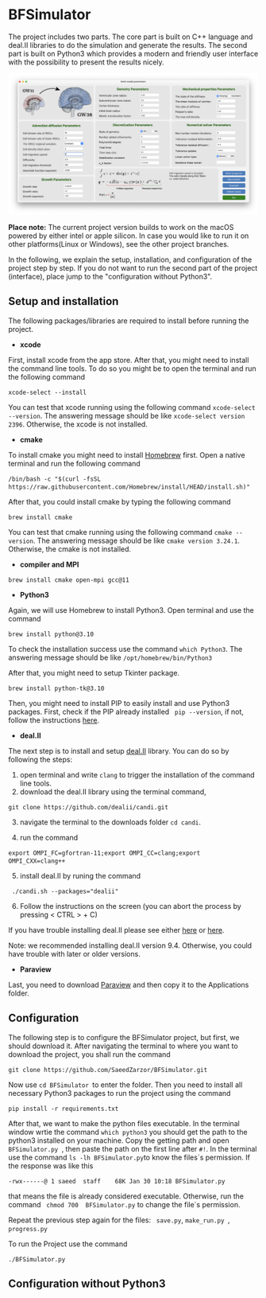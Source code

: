 # BFSimulator

The project includes two parts. The core part is built on C++ language and deal.II libraries to do the simulation and generate the results. The second part is built on Python3 which provides a modern and friendly user interface with the possibility to present the results nicely.

![Alt](/Images/example.png)

**Place note:** The current project version builds to work on the macOS powered by either intel or apple silicon. In case you would like to run it on other platforms(Linux or Windows), see the other project branches.

In the following, we explain the setup, installation, and configuration of the project step by step. If you do not want to run the second part of the project (interface), place jump to the "configuration without Python3".

## Setup and installation
The following packages/libraries are required to install before running the project.

* **xcode**

First, install xcode from the app store. After that, you might need to install the command line tools. To do so you might be to open the terminal and run the following command

```
xcode-select --install
```

You can test that xcode running using the following command ``` xcode-select --version ```. The answering message should be like ```xcode-select version 2396```. Otherwise, the xcode is not installed.

* **cmake**

To install cmake you might need to install [Homebrew](https://brew.sh/) first. Open a native terminal and run the following command 

````
/bin/bash -c "$(curl -fsSL https://raw.githubusercontent.com/Homebrew/install/HEAD/install.sh)"
````

After that, you could install cmake by typing the following command 
````
brew install cmake 
````

You can test that cmake running using the following command ``` cmake --version ```. The answering message should be like ```cmake version 3.24.1```. Otherwise, the cmake is not installed. 

* **compiler and MPI**

````
brew install cmake open-mpi gcc@11
````

* **Python3**

Again, we will use Homebrew to install Python3. Open terminal and use the command 

````
brew install python@3.10
````

To check the installation success use the command ```which Python3```. The answering message should be like ```/opt/homebrew/bin/Python3```

After that, you might need to setup Tkinter package.  

````
brew install python-tk@3.10
````

Then, you might need to install PIP to easily install and use Python3 packages. First, check if the PIP already installed ``` pip --version```, if not, follow the instructions [here](https://www.groovypost.com/howto/install-pip-on-a-mac/#:~:text=To%20install%20PIP%20using%20ensurepip,instructions%20to%20complete%20this%20process.).

* **deal.II**

The next step is to install and setup [deal.II](https://www.dealii.org/) library. You can do so by following the steps:

1. open terminal and write ```clang``` to trigger the installation of the command line tools. 
2. download the deal.II library using the terminal command,
````
git clone https://github.com/dealii/candi.git
````
3. navigate the terminal to the downloads folder ```cd candi```.

4. run the command
````
export OMPI_FC=gfortran-11;export OMPI_CC=clang;export OMPI_CXX=clang++
````
5. install deal.II by runing the command

````
 ./candi.sh --packages="dealii"
````
6. Follow the instructions on the screen (you can abort the process by pressing < CTRL > + C)

If you have trouble installing deal.II please see either [here](https://github.com/dealii/candi) or [here](https://github.com/dealii/dealii/wiki/MacOSX).

Note: we recommended installing deal.II version 9.4. Otherwise, you could have trouble with later or older versions.

* **Paraview**

Last, you need to download [Paraview](https://www.paraview.org/) and then copy it to the Applications folder.

## Configuration

The following step is to configure the BFSimulator project, but first, we should download it. After navigating the terminal to where you want to download the project, you shall run the command
````
git clone https://github.com/SaeedZarzor/BFSimulator.git
````

Now use ```cd BFSimulator ```to enter the folder. Then you need to install all necessary Python3 packages to run the project using the command
````
pip install -r requirements.txt
````

After that, we want to make the python files executable. In the terminal window wrtie the command ```which python3``` you should get the path to the python3 installed on your machine. Copy the getting path and open ```BFSimulator.py ```, then paste the path on the first line after ```#!```.
In the terminal use the command ```ls -lh BFSimulator.py```to know the files´s permission. If the response was like this 
````
-rwx------@ 1 saeed  staff    68K Jan 30 10:18 BFSimulator.py
````
that means the file is already considered executable. Otherwise, run the command ``` chmod 700  BFSimulator.py``` to change the file´s permission.

Repeat the previous step again for the files: ``` save.py```, ```make_run.py ```, ```progress.py```


To run the Project use the command
````
./BFSimulator.py 
````
## Configuration without Python3

